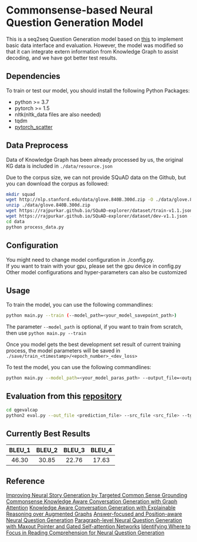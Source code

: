 # Commonsense-based Neural Question Generation Model
This is a seq2seq Question Generation model based on [this](https://github.com/seanie12/neural-question-generation#readme) to implement basic data interface and evaluation. 
However, the model was modified so that it can integrate extern information from Knowledge Graph to assist decoding, and we have got better test results.

## Dependencies
To train or test our model, you should install the following Python Packages:
* python >= 3.7
* pytorch >= 1.5
* nltk(nltk_data files are also needed)
* tqdm
* [pytorch_scatter](https://github.com/rusty1s/pytorch_scatter)

## Data Preprocess
Data of Knowledge Graph has been already processed by us, the original KG data is included in `./data/resource.json`

Due to the corpus size, we can not provide SQuAD data on the Github, but you can download the corpus as followed:
```bash
mkdir squad
wget http://nlp.stanford.edu/data/glove.840B.300d.zip -O ./data/glove.840B.300d.zip 
unzip ./data/glove.840B.300d.zip 
wget https://rajpurkar.github.io/SQuAD-explorer/dataset/train-v1.1.json -O ./squad/train-v1.1.json
wget https://rajpurkar.github.io/SQuAD-explorer/dataset/dev-v1.1.json -O ./squad/dev-v1.1.json
cd data
python process_data.py
```
## Configuration
You might need to change model configuration in ./config.py. <br />
If you want to train with your gpu, please set the gpu device in config.py
Other model configurations and hyper-parameters can also be customized

## Usage
To train the model, you can use the following commandlines:
```bash
python main.py --train (--model_path=<your_model_savepoint_path>)
```
The parameter `--model_path` is optional, if you want to train from scratch, then use `python main.py --train`

Once you model gets the best development set result of current training process, the model parameters will be saved in `./save/train_<timestamp>/<epoch_number>_<dev_loss>`

To test the model, you can use the following commandlines:
```bash
python main.py --model_path=<your_model_paras_path> --output_file=<output_file_path>
```

## Evaluation from this [repository](https://github.com/xinyadu/nqg)
```bash
cd qgevalcap
python2 eval.py --out_file <prediction_file> --src_file <src_file> --tgt_file <target_file>
```

## Currently Best Results
|  <center>BLEU_1</center> |  <center>BLEU_2</center> |  <center>BLEU_3</center> | <center>BLEU_4</center> |
|:--------|:--------:|--------:|--------:|
|<center> 46.30 </center> | <center> 30.85 </center> |<center> 22.76 </center>| <center> 17.63 </center>|

## Reference
[Improving Neural Story Generation by Targeted Common Sense Grounding](https://arxiv.org/abs/1908.09451)
[Commonsense Knowledge Aware Conversation Generation with Graph Attention](https://www.ijcai.org/Proceedings/2018/0643.pdf)
[Knowledge Aware Conversation Generation with Explainable Reasoning over Augmented Graphs](https://www.aclweb.org/anthology/D19-1187)
[Answer-focused and Position-aware Neural Question Generation](https://www.aclweb.org/anthology/D18-1427/)
[Paragraph-level Neural Question Generation with Maxout Pointer and Gated Self-attention Networks](https://www.aclweb.org/anthology/D18-1424)
[Identifying Where to Focus in Reading Comprehension for Neural Question Generation](https://www.aclweb.org/anthology/D17-1219/)


